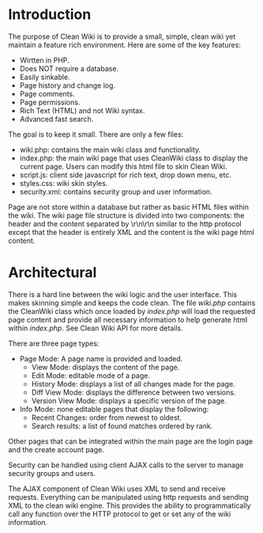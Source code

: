 # Introduction #

The purpose of Clean Wiki is to provide a small, simple, clean wiki yet maintain a feature rich environment. Here are some of the key features:

  * Wirtten in PHP.
  * Does NOT require a database.
  * Easily sinkable.
  * Page history and change log.
  * Page comments.
  * Page permissions.
  * Rich Text (HTML) and not Wiki syntax.
  * Advanced fast search.

The goal is to keep it small. There are only a few files:

  * wiki.php: contains the main wiki class and functionality.
  * index.php: the main wiki page that uses CleanWiki class to display the current page. Users can modify this html file to skin Clean Wiki.
  * script.js: client side javascript for rich text, drop down menu, etc.
  * styles.css: wiki skin styles.
  * security.xml: contains security group and user information.

Page are not store within a database but rather as basic HTML files within the wiki. The wiki page file structure is divided into two components: the header and the content separated by \r\n\r\n similar to the http protocol except that the header is entirely XML and the content is the wiki page html content.

# Architectural #

There is a hard line between the wiki logic and the user interface. This makes skinning simple and keeps the code clean. The file _wiki.php_ contains the CleanWiki class which once loaded by _index.php_ will load the requested page content and provide all necessary information to help generate html within _index.php_. See Clean Wiki API for more details.

There are three page types:

  * Page Mode: A page name is provided and loaded.
    * View Mode: displays the content of the page.
    * Edit Mode: editable mode of a page.
    * History Mode: displays a list of all changes made for the page.
    * Diff View Mode: displays the difference between two versions.
    * Version View Mode: displays a specific version of the page.
  * Info Mode: none editable pages that display the following:
    * Recent Changes: order from newest to oldest.
    * Search results: a list of found matches ordered by rank.

Other pages that can be integrated within the main page are the login page and the create account page.

Security can be handled using client AJAX calls to the server to manage security groups and users.

The AJAX component of Clean Wiki uses XML to send and receive requests. Everything can be manipulated using http requests and sending XML to the clean wiki engine. This provides the ability to programmatically call any function over the HTTP protocol to get or set any of the wiki information.